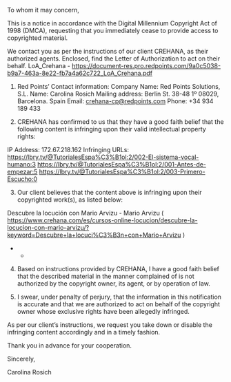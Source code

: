 To whom it may concern,

This is a notice in accordance with the Digital Millennium Copyright Act of 1998 (DMCA), requesting that you immediately cease to provide access to copyrighted material.

We contact you as per the instructions of our client CREHANA, as their authorized agents. Enclosed, find the Letter of Authorization to act on their behalf. LoA_Crehana - https://document-res.pro.redpoints.com/9a0c5038-b9a7-463a-8e22-fb7a4a62c722_LoA_Crehana.pdf


1) Red Points’ Contact information:
Company Name: Red Points Solutions, S.L.
Name: Carolina Rosich
Mailing address: Berlín St. 38-48 1º 08029, Barcelona. Spain
Email: crehana-cp@redpoints.com
Phone: +34 934 189 433

2) CREHANA has confirmed to us that they have a good faith belief that the following content is infringing upon their valid intellectual property rights:

IP Address: 172.67.218.162
Infringing URLs:
https://lbry.tv/@TutorialesEspa%C3%B1ol:2/002-El-sistema-vocal-humano:3
https://lbry.tv/@TutorialesEspa%C3%B1ol:2/001-Antes-de-empezar:5
https://lbry.tv/@TutorialesEspa%C3%B1ol:2/003-Primero-Escucho:0


3) Our client believes that the content above is infringing upon their copyrighted work(s), as listed below:

Descubre la locución con Mario Arvizu - Mario Arvizu ( https://www.crehana.com/es/cursos-online-locucion/descubre-la-locucion-con-mario-arvizu/?keyword=Descubre+la+locuci%C3%B3n+con+Mario+Arvizu )
- -

4) Based on instructions provided by CREHANA, I have a good faith belief that the described material in the manner complained of is not authorized by the copyright owner, its agent, or by operation of law.

5) I swear, under penalty of perjury, that the information in this notification is accurate and that we are authorized to act on behalf of the copyright owner whose exclusive rights have been allegedly infringed.

As per our client’s instructions, we request you take down or disable the infringing content accordingly and in a timely fashion.

Thank you in advance for your cooperation.

Sincerely,

Carolina Rosich
